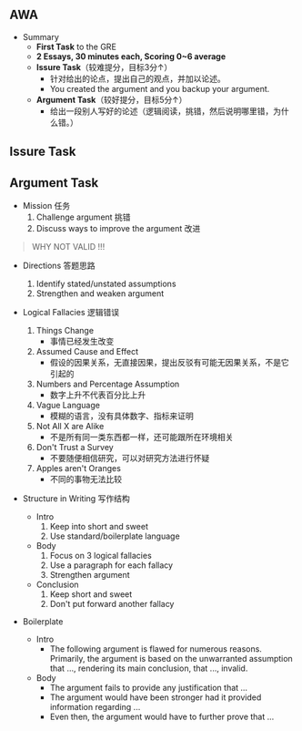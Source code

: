 ## AWA

- Summary
    - **First Task** to the GRE
    - **2 Essays, 30 minutes each, Scoring 0~6 average**
    - **Issure Task**（较难提分，目标3分↑）
        - 针对给出的论点，提出自己的观点，并加以论述。
        - You created the argument and you backup your argument.
    - **Argument Task**（较好提分，目标5分↑）
        - 给出一段别人写好的论述（逻辑阅读，挑错，然后说明哪里错，为什么错。）

## Issure Task


## Argument Task
- Mission 任务
    1. Challenge argument 挑错
    2. Discuss ways to improve the argument 改进

> WHY NOT VALID !!! 

- Directions 答题思路
    1. Identify stated/unstated assumptions
    2. Strengthen and weaken argument

- Logical Fallacies 逻辑错误
    1. Things Change 
        - 事情已经发生改变
    2. Assumed Cause and Effect 
        - 假设的因果关系，无直接因果，提出反驳有可能无因果关系，不是它引起的
    3. Numbers and Percentage Assumption
        - 数字上升不代表百分比上升
    4. Vague Language
        - 模糊的语言，没有具体数字、指标来证明
    5. Not All X are Alike
        - 不是所有同一类东西都一样，还可能跟所在环境相关
    6. Don't Trust a Survey
        - 不要随便相信研究，可以对研究方法进行怀疑
    7. Apples aren't Oranges
        - 不同的事物无法比较

- Structure in Writing 写作结构
    - Intro
        1. Keep into short and sweet
        2. Use standard/boilerplate language
    - Body
        1. Focus on 3 logical fallacies
        2. Use a paragraph for each fallacy
        3. Strengthen argument
    - Conclusion
        1. Keep short and sweet
        2. Don't put forward another fallacy

- Boilerplate 
    - Intro
        - The following argument is flawed for numerous reasons. Primarily, the argument is based on the unwarranted assumption that ..., rendering its main conclusion, that ..., invalid.
    - Body
        - The argument fails to provide any justification that ...
        - The argument would have been stronger had it provided information regarding ...
        - Even then, the argument would have to further prove that ...
